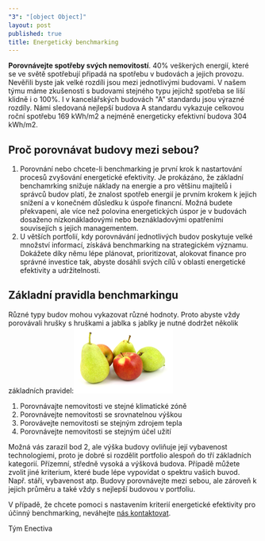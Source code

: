 ```yaml
---
"3": "[object Object]"
layout: post
published: true
title: Energetický benchmarking
---
```


**Porovnávejte spotřeby svých nemovitostí**. 40% veškerých energií, které se ve světě spotřebují připadá na spotřebu v budovách a jejich provozu. Nevěřili byste jak velké rozdíli jsou mezi jednotlivými budovami. V našem týmu máme zkušenosti s budovami stejného typu jejichž spotřeba se liší klidně i o 100%. I v kancelářských budovách "A" standardu jsou výrazné rozdíly. Námi sledovaná nejlepší budova A standardu vykazuje celkovou roční spotřebu 169 kWh/m2 a nejméně energeticky efektivní budova 304 kWh/m2.

## Proč porovnávat budovy mezi sebou? ##

1. Porovnání nebo chcete-li benchmarking je první krok k nastartování procesů zvyšování energetické efektivity. Je prokázáno, že základní benchamrking snižuje náklady na energie a pro většinu majitelů i správců budov platí, že znalost spotřeb energií je prvním krokem k jejich snížení a v konečném důsledku k úspoře financní. Možná budete překvapeni, ale více než polovina energetických úspor je v budovách dosaženo nízkonákladovými nebo beznákladovými opatřeními souvisejích s jejich managementem.
2. U větších portfolií, kdy porovnávání jednotlivých budov poskytuje velké množství informací, získává benchmarking na strategickém významu. Dokážete díky němu lépe plánovat, prioritizovat, alokovat finance pro správné investice tak, abyste dosáhli svých cílů v oblasti energetické efektivity a udržitelnosti.

## Základní pravidla benchmarkingu
Různé typy budov mohou vykazovat různé hodnoty. Proto abyste vždy porovávali hrušky s hruškami a jablka s jablky je nutné dodržet několik základních pravidel:<img src="/img/blog/benchmarking.png" alt="Porovnávejte srovnatelné" class="post__image--right">

1. Porovnávajte nemovitosti ve stejné klimatické zóně
2. Porovnávejte nemovitosti se srovnatelnou výškou
3. Porovávejte nemovitosti se stejným zdrojem tepla
4. Porovnávejte nemovitosti se stejným účel užití

Možná vás zarazil bod 2, ale výška budovy ovliňuje její vybavenost technologiemi, proto je dobré si rozdělit portfolio alespoň do tří základních kategorií. Přízemní, středně vysoká a výšková budova. Případě můžete zvolit jiné kriterium, které bude lépe vypovídat o spektru vašich buvod. Např. stáří, vybavenost atp. Budovy porovnávejte mezi sebou, ale zároveň k jejich průměru a také vždy s nejlepší budovou v portfoliu.

V případě, že chcete pomoci s nastavením kriterií energetické efektivity pro účinný benchmarking, neváhejte [nás kontaktovat](http://www.enectiva.cz/cs/kontaktujte-nas/ "Kontaktní formulář").

Tým Enectiva